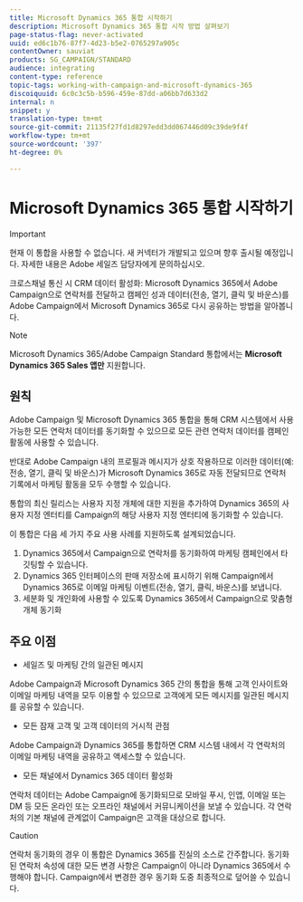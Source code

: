 ```yaml
---
title: Microsoft Dynamics 365 통합 시작하기
description: Microsoft Dynamics 365 통합 시작 방법 살펴보기
page-status-flag: never-activated
uuid: ed6c1b76-87f7-4d23-b5e2-0765297a905c
contentOwner: sauviat
products: SG_CAMPAIGN/STANDARD
audience: integrating
content-type: reference
topic-tags: working-with-campaign-and-microsoft-dynamics-365
discoiquuid: 6c0c3c5b-b596-459e-87dd-a06bb7d633d2
internal: n
snippet: y
translation-type: tm+mt
source-git-commit: 21135f27fd1d8297edd3dd067446d09c39de9f4f
workflow-type: tm+mt
source-wordcount: '397'
ht-degree: 0%

---
```



# Microsoft Dynamics 365 통합 시작하기

>[!IMPORTANT]
>
>현재 이 통합을 사용할 수 없습니다. 새 커넥터가 개발되고 있으며 향후 출시될 예정입니다. 자세한 내용은 Adobe 세일즈 담당자에게 문의하십시오.

크로스채널 통신 시 CRM 데이터 활성화: Microsoft Dynamics 365에서 Adobe Campaign으로 연락처를 전달하고 캠페인 성과 데이터(전송, 열기, 클릭 및 바운스)를 Adobe Campaign에서 Microsoft Dynamics 365로 다시 공유하는 방법을 알아봅니다.

>[!NOTE]
>
>Microsoft Dynamics 365/Adobe Campaign Standard 통합에서는 **Microsoft Dynamics 365 Sales 앱만** 지원합니다.

## 원칙

Adobe Campaign 및 Microsoft Dynamics 365 통합을 통해 CRM 시스템에서 사용 가능한 모든 연락처 데이터를 동기화할 수 있으므로 모든 관련 연락처 데이터를 캠페인 활동에 사용할 수 있습니다.

반대로 Adobe Campaign 내의 프로필과 메시지가 상호 작용하므로 이러한 데이터(예: 전송, 열기, 클릭 및 바운스)가 Microsoft Dynamics 365로 자동 전달되므로 연락처 기록에서 마케팅 활동을 모두 수행할 수 있습니다.

통합의 최신 릴리스는 사용자 지정 개체에 대한 지원을 추가하여 Dynamics 365의 사용자 지정 엔터티를 Campaign의 해당 사용자 지정 엔터티에 동기화할 수 있습니다.

이 통합은 다음 세 가지 주요 사용 사례를 지원하도록 설계되었습니다.

1. Dynamics 365에서 Campaign으로 연락처를 동기화하여 마케팅 캠페인에서 타깃팅할 수 있습니다.
1. Dynamics 365 인터페이스의 판매 저장소에 표시하기 위해 Campaign에서 Dynamics 365로 이메일 마케팅 이벤트(전송, 열기, 클릭, 바운스)를 보냅니다.
1. 세분화 및 개인화에 사용할 수 있도록 Dynamics 365에서 Campaign으로 맞춤형 개체 동기화

## 주요 이점

* 세일즈 및 마케팅 간의 일관된 메시지

Adobe Campaign과 Microsoft Dynamics 365 간의 통합을 통해 고객 인사이트와 이메일 마케팅 내역을 모두 이용할 수 있으므로 고객에게 모든 메시지를 일관된 메시지를 공유할 수 있습니다.

* 모든 잠재 고객 및 고객 데이터의 거시적 관점

Adobe Campaign과 Dynamics 365를 통합하면 CRM 시스템 내에서 각 연락처의 이메일 마케팅 내역을 공유하고 액세스할 수 있습니다.

* 모든 채널에서 Dynamics 365 데이터 활성화

연락처 데이터는 Adobe Campaign에 동기화되므로 모바일 푸시, 인앱, 이메일 또는 DM 등 모든 온라인 또는 오프라인 채널에서 커뮤니케이션을 보낼 수 있습니다. 각 연락처의 기본 채널에 관계없이 Campaign은 고객을 대상으로 합니다.

>[!CAUTION]
>
>연락처 동기화의 경우 이 통합은 Dynamics 365를 진실의 소스로 간주합니다.  동기화된 연락처 속성에 대한 모든 변경 사항은 Campaign이 아니라 Dynamics 365에서 수행해야 합니다.  Campaign에서 변경한 경우 동기화 도중 최종적으로 덮어쓸 수 있습니다.
